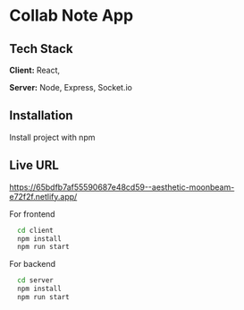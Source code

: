 
# Collab Note App

## Tech Stack

**Client:** React, 

**Server:** Node, Express, Socket.io

## Installation

Install project with npm

## Live URL

https://65bdfb7af55590687e48cd59--aesthetic-moonbeam-e72f2f.netlify.app/

For frontend
```bash
  cd client
  npm install
  npm run start
```

For backend
```bash
  cd server
  npm install
  npm run start
```
    
